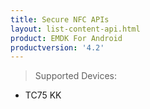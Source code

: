 ```yaml
---
title: Secure NFC APIs
layout: list-content-api.html
product: EMDK For Android
productversion: '4.2'
---
```


>Supported Devices:
* TC75 KK










